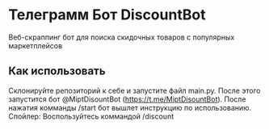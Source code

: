 # Телеграмм Бот DiscountBot

Веб-скраппинг бот для поиска скидочных товаров с популярных маркетплейсов

## Как использовать

Склонируйте репозиторий к себе и запустите файл main.py. После этого запустится бот @MiptDisountBot (https://t.me/MiptDisountBot). После нажатия комманды /start бот вышлет 
инструкцию по использованию. Спойлер: Воспользуйтесь коммандой /discount
